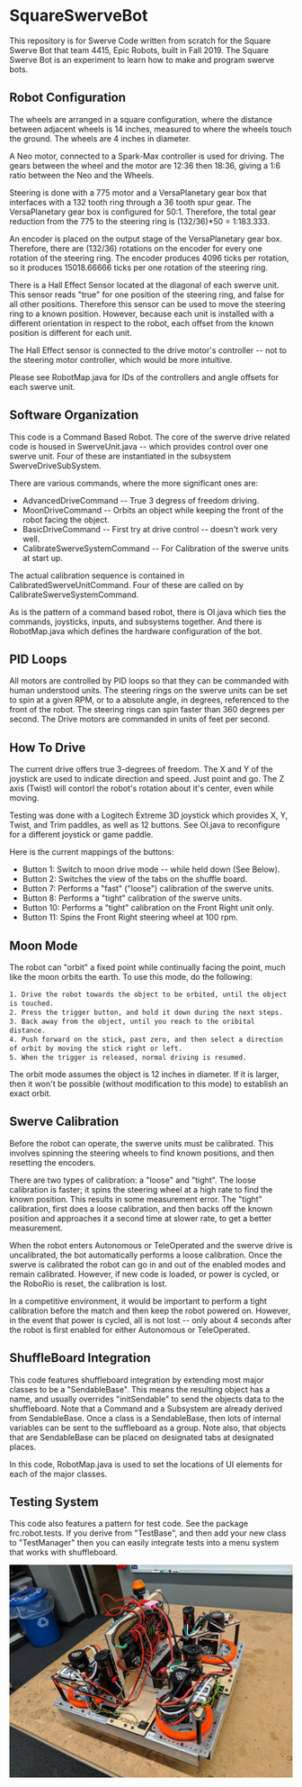 # SquareSwerveBot

This repository is for Swerve Code written from scratch for the Square Swerve Bot that team 4415, Epic Robots, built in Fall 2019.  The Square Swerve Bot is an experiment to learn how to make and program swerve bots.

## Robot Configuration
The wheels are arranged in a square configuration, where the distance between adjacent wheels is 14 inches, measured to where the wheels touch the ground. The wheels are 4 inches in diameter.

A Neo motor, connected to a Spark-Max controller is used for driving. The gears between the wheel and the motor are 12:36 then 18:36, giving a 1:6 ratio between the Neo and the Wheels.

Steering is done with a 775 motor and a VersaPlanetary gear box that interfaces with a 132 tooth ring through a 36 tooth spur gear. The VersaPlanetary gear box is configured for 50:1. Therefore, the total gear reduction from the 775 to the steering ring is (132/36)*50 = 1:183.333.

An encoder is placed on the output stage of the VersaPlanetary gear box.  Therefore, there are (132/36) rotations on the
encoder for every one rotation of the steering ring. The encoder produces 4096 ticks per rotation, so it produces 15018.66666 ticks per one rotation of the steering ring.

There is a Hall Effect Sensor located at the diagonal of each swerve unit.  This sensor reads "true" for one position of
the steering ring, and false for all other positions. Therefore this sensor can be used to move the steering ring to a
known position.  However, because each unit is installed with a different orientation in respect to the robot, each
offset from the known position is different for each unit.

The Hall Effect sensor is connected to the drive motor's controller -- not to the steering motor controller, which would be more intuitive.

Please see RobotMap.java for IDs of the controllers and angle offsets for each swerve unit.

## Software Organization
This code is a Command Based Robot.  The core of the swerve drive related code is housed in SwerveUnit.java -- which provides control over one swerve unit.  Four of these are instantiated in the subsystem SwerveDriveSubSystem.  

There are various commands, where the more significant ones are: 

 * AdvancedDriveCommand            -- True 3 degress of freedom driving.
 * MoonDriveCommand                -- Orbits an object while keeping the front of the robot facing the object.
 * BasicDriveCommand               -- First try at drive control -- doesn't work very well.
 * CalibrateSwerveSystemCommand    -- For Calibration of the swerve units at start up. 

The actual calibration sequence is contained in CalibratedSwerveUnitCommand.  Four of these are called on by CalibrateSwerveSystemCommand.

As is the pattern of a command based robot, there is OI.java which ties the commands, joysticks, inputs, and subsystems together.  And there is RobotMap.java which defines the hardware configuration of the bot.

## PID Loops
All motors are controlled by PID loops so that they can be commanded with human understood units.  The steering rings on the swerve units can be set to spin at a given RPM, or to a absolute angle, in degrees, referenced to the front of the robot.  The steering rings can spin faster than 360 degrees per second. The Drive motors are commanded in units of feet per second.

## How To Drive
The current drive offers true 3-degrees of freedom.  The X and Y of the joystick are used to indicate direction and speed.  Just point and go.  The Z axis (Twist) will contorl the robot's rotation about it's center, even while moving.

Testing was done with a Logitech Extreme 3D joystick which provides X, Y, Twist, and Trim paddles, as well as 12 buttons. See OI.java to reconfigure for a different joystick or game paddle.

Here is the current mappings of the buttons:

  * Button 1:  Switch to moon drive mode -- while held down (See Below).
  * Button 2:  Switches the view of the tabs on the shuffle board.
  * Button 7:  Performs a "fast" ("loose") calibration of the swerve units.
  * Button 8:  Performs a "tight" calibration of the swerve units.
  * Button 10:  Performs a "tight" calibration on the Front Right unit only.
  * Button 11:  Spins the Front Right steering wheel at 100 rpm.

## Moon Mode
The robot can "orbit" a fixed point while continually facing the point, much like the moon orbits the earth.  To use this mode, do the following:

    1. Drive the robot towards the object to be orbited, until the object is touched.
    2. Press the trigger button, and hold it down during the next steps.
    3. Back away from the object, until you reach to the oribital distance.
    4. Push forward on the stick, past zero, and then select a direction of orbit by moving the stick right or left.
    5. When the trigger is released, normal driving is resumed.

The orbit mode assumes the object is 12 inches in diameter.  If it is larger, then it won't be possible (without modification to this mode)
to establish an exact orbit.  

## Swerve Calibration

Before the robot can operate, the swerve units must be calibrated.  This involves spinning the steering wheels to find known positions, and then resetting the encoders.  

There are two types of calibration: a "loose" and "tight".  The loose calibration is faster; it spins the steering wheel at a high rate to find the known position.  This results in some measurement error.  The "tight" calibration, first does a loose calibration, and then backs off the known position and approaches it a second time at slower rate, to get a better measurement.  

When the robot enters Autonomous or TeleOperated and the swerve drive is uncalibrated, the bot automatically performs a loose calibration.  Once the swerve is calibrated the robot can go in and out of the enabled modes and remain calibrated. However, if new code is loaded, or power is cycled, or the RoboRio is reset, the calibration is lost.

In a competitive environment, it would be important to perform a tight calibration before the match and then keep the robot powered on.  However, in the event that power is cycled, all is not lost -- only about 4 seconds after the robot is first enabled for either Autonomous or TeleOperated.

## ShuffleBoard Integration
This code features shuffleboard integration by extending most major classes to be a "SendableBase".  This means the resulting object has a name, and usually overrides "initSendable" to send the objects data to the shuffleboard.  Note that a Command and a Subsystem are already derived from SendableBase.  Once a class is a SendableBase, then lots of internal variables can be sent to the suffleboard as a group.  Note also, that objects that are SendableBase can be placed on designated tabs at designated places.
 
In this code, RobotMap.java is used to set the locations of UI elements for each of the major classes.  

## Testing System
This code also features a pattern for test code.  See the package frc.robot.tests.   If you derive from "TestBase", and then add your new class to "TestManager" then you can easily integrate tests into a menu system that works with shuffleboard. 

![Square Swerve Bot](https://github.com/VCHSRobots/SquareSwerveBot/blob/master/PicSwerveBot2019.jpg)

